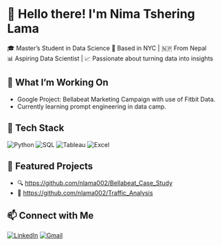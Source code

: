 # 👋 Hello there! I'm Nima Tshering Lama

🎓 Master’s Student in  Data Science
📍 Based in NYC | 🇳🇵 From Nepal  
📊 Aspiring Data Scientist | 📈 Passionate about turning data into insights

## 🧠 What I’m Working On
- Google Project: Bellabeat Marketing Campaign with use of Fitbit Data.
- Currently learning prompt engineering in data camp.

## 🧰 Tech Stack
![Python](https://img.shields.io/badge/-Python-black?style=flat-square&logo=python)
![SQL](https://img.shields.io/badge/-SQL-blue?style=flat-square&logo=postgresql)
![Tableau](https://img.shields.io/badge/-Tableau-E97627?style=flat-square&logo=tableau)
![Excel](https://img.shields.io/badge/-Excel-217346?style=flat-square&logo=microsoft-excel)

## 📂 Featured Projects
- 🔍 https://github.com/nlama002/Bellabeat_Case_Study
- 🚙 https://github.com/nlama002/Traffic_Analysis

## 📫 Connect with Me
[![LinkedIn](https://img.shields.io/badge/-LinkedIn-blue?style=flat-square&logo=linkedin)](https://linkedin.com/in/lamanima)
[![Gmail](https://img.shields.io/badge/-Email-red?style=flat-square&logo=gmail&logoColor=white)](mailto:tshering.nima55@gmail.com)
